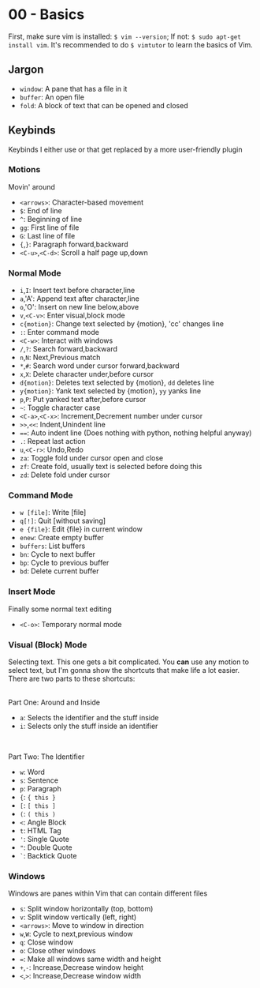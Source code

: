 # 00 - Basics

First, make sure vim is installed: `$ vim --version`; If not: `$ sudo apt-get install
vim`. It's recommended to do `$ vimtutor` to learn the basics of Vim.

## Jargon

- `window`: A pane that has a file in it
- `buffer`: An open file
- `fold`: A block of text that can be opened and closed

## Keybinds

Keybinds I either use or that get replaced by a more user-friendly plugin

### Motions

Movin' around

- `<arrows>`: Character-based movement
- `$`: End of line
- `^`: Beginning of line
- `gg`: First line of file
- `G`: Last line of file
- `{`,`}`: Paragraph forward,backward
- `<C-u>`,`<C-d>`: Scroll a half page up,down

### Normal Mode

- `i`,`I`: Insert text before character,line
- `a`,'A': Append text after character,line
- `o`,'O': Insert on new line below,above
- `v`,`<C-v>`: Enter visual,block mode
- `c{motion}`: Change text selected by {motion}, 'cc' changes line
- `:`: Enter command mode
- `<C-w>`: Interact with windows
- `/`,`?`: Search forward,backward
- `n`,`N`: Next,Previous match
- `*`,`#`: Search word under cursor forward,backward
- `x`,`X`: Delete character under,before cursor
- `d{motion}`: Deletes text selected by {motion}, `dd` deletes line
- `y{motion}`: Yank text selected by {motion}, `yy` yanks line
- `p`,`P`: Put yanked text after,before cursor
- `~`: Toggle character case
- `<C-a>`,`<C-x>`: Increment,Decrement number under cursor
- `>>`,`<<`: Indent,Unindent line
- `==`: Auto indent line (Does nothing with python, nothing helpful anyway)
- `.`: Repeat last action
- `u`,`<C-r>`: Undo,Redo
- `za`: Toggle fold under cursor open and close
- `zf`: Create fold, usually text is selected before doing this
- `zd`: Delete fold under cursor

### Command Mode

- `w [file]`: Write [file]
- `q[!]`: Quit [without saving]
- `e {file}`: Edit {file} in current window
- `enew`: Create empty buffer
- `buffers`: List buffers
- `bn`: Cycle to next buffer
- `bp`: Cycle to previous buffer
- `bd`: Delete current buffer

### Insert Mode

Finally some normal text editing

- `<C-o>`: Temporary normal mode

### Visual (Block) Mode

Selecting text. This one gets a bit complicated. You __can__ use any motion to select text, but I'm
gonna show the shortcuts that make life a lot easier. There are two parts to these shortcuts:
<br><br>

Part One: Around and Inside
- `a`: Selects the identifier and the stuff inside
- `i`: Selects only the stuff inside an identifier
<br>

Part Two: The Identifier
- `w`: Word
- `s`: Sentence
- `p`: Paragraph
- `{`: `{ this }`
- `[`: `[ this ]`
- `(`: `( this )`
- `<`: Angle Block
- `t`: HTML Tag
- `'`: Single Quote
- `"`: Double Quote
- <code>`</code>: Backtick Quote

### Windows

Windows are panes within Vim that can contain different files

- `s`: Split window horizontally (top, bottom)
- `v`: Split window vertically (left, right)
- `<arrows>`: Move to window in <arrow> direction
- `w`,`W`: Cycle to next,previous window
- `q`: Close window
- `o`: Close other windows
- `=`: Make all windows same width and height
- `+`,`-`: Increase,Decrease window height
- `<`,`>`: Increase,Decrease window width
